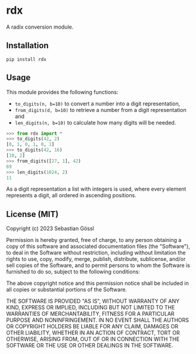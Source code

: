 # rdx

A radix conversion module.

## Installation

```
pip install rdx
```

## Usage

This module provides the following functions:
- `to_digits(n, b=10)` to convert a number into a digit representation,
- `from_digits(d, b=10)` to retrieve a number from a digit representation and
- `len_digits(n, b=10)` to calculate how many digits will be needed.
```python
>>> from rdx import *
>>> to_digits(42, 2)
[0, 1, 0, 1, 0, 1]
>>> to_digits(42, 16)
[10, 2]
>>> from_digits([27, 1], 42)
69
>>> len_digits(1024, 2)
11
```
As a digit representation a list with integers is used, where every element
represents a digit, all ordered in ascending positions.

## License (MIT)

Copyright (c) 2023 Sebastian Gössl

Permission is hereby granted, free of charge, to any person obtaining a copy
of this software and associated documentation files (the "Software"), to deal
in the Software without restriction, including without limitation the rights
to use, copy, modify, merge, publish, distribute, sublicense, and/or sell
copies of the Software, and to permit persons to whom the Software is
furnished to do so, subject to the following conditions:

The above copyright notice and this permission notice shall be included in all
copies or substantial portions of the Software.

THE SOFTWARE IS PROVIDED "AS IS", WITHOUT WARRANTY OF ANY KIND, EXPRESS OR
IMPLIED, INCLUDING BUT NOT LIMITED TO THE WARRANTIES OF MERCHANTABILITY,
FITNESS FOR A PARTICULAR PURPOSE AND NONINFRINGEMENT. IN NO EVENT SHALL THE
AUTHORS OR COPYRIGHT HOLDERS BE LIABLE FOR ANY CLAIM, DAMAGES OR OTHER
LIABILITY, WHETHER IN AN ACTION OF CONTRACT, TORT OR OTHERWISE, ARISING FROM,
OUT OF OR IN CONNECTION WITH THE SOFTWARE OR THE USE OR OTHER DEALINGS IN THE
SOFTWARE.
